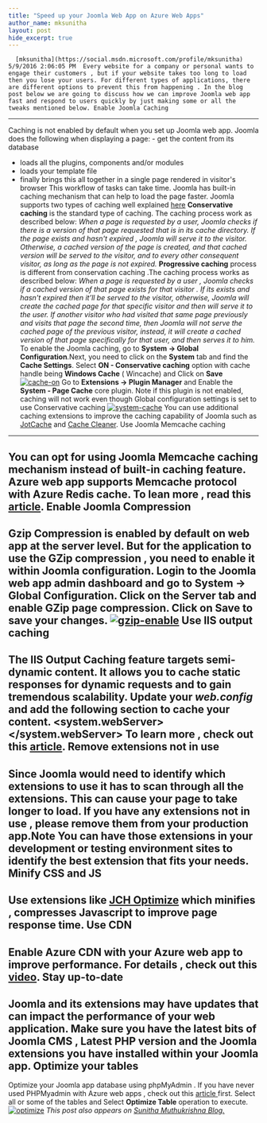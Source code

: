 ```yaml
---
title: "Speed up your Joomla Web App on Azure Web Apps"
author_name: mksunitha
layout: post
hide_excerpt: true
---
```

      [mksunitha](https://social.msdn.microsoft.com/profile/mksunitha)  5/9/2016 2:06:05 PM  Every website for a company or personal wants to engage their customers , but if your website takes too long to load then you lose your users. For different types of applications, there are different options to prevent this from happening . In the blog post below we are going to discuss how we can improve Joomla web app fast and respond to users quickly by just making some or all the tweaks mentioned below. Enable Joomla Caching
---------------------

 Caching is not enabled by default when you set up Joomla web app. Joomla does the following when displaying a page:  - get the content from its database
 - loads all the plugins, components and/or modules
 - loads your template file
 - finally brings this all together in a single page rendered in visitor's browser
  This workflow of tasks can take time. Joomla has built-in caching mechanism that can help to load the page faster. Joomla supports two types of caching well explained [here](http://stackoverflow.com/questions/12739297/what-is-difference-between-conservative-caching-and-progressive-caching-in-jooml) **Conservative caching** is the standard type of caching. The caching process work as described below: *When a page is requested by a user, Joomla checks if there is a version of that page requested that is in its cache directory. If the page exists and hasn't expired , Joomla will serve it to the visitor. Otherwise, a cached version of the page is created, and that cached version will be served to the visitor, and to every other consequent visitor, as long as the page is not expired.* **Progressive caching** process is different from conservation caching .The caching process works as described below: *When a page is requested by a user , Joomla checks if a cached version of that page exists for that visitor . If its exists and hasn't expired then it’ll be served to the visitor, otherwise, Joomla will create the cached page for that specific visitor and then will serve it to the user. If another visitor who had visited that same page previously and visits that page the second time, then Joomla will not serve the cached page of the previous visitor, instead, it will create a cached version of that page specifically for that user, and then serves it to him.* To enable the Joomla caching, go to **System -> Global Configuration**.Next, you need to click on the **System** tab and find the **Cache Settings**. Select **ON - Conservative caching** option with cache handle being **Windows Cache** ( Wincache) and Click on **Save** [![cache-on](https://sunithamk.files.wordpress.com/2016/05/cache-on.png?w=300)](https://sunithamk.files.wordpress.com/2016/05/cache-on.png) Go to **Extensions -> Plugin Manager** and Enable the **System - Page Cache** core plugin. Note if this plugin is not enabled, caching will not work even though Global configuration settings is set to use Conservative caching [![system-cache](https://sunithamk.files.wordpress.com/2016/05/system-cache.png)](https://sunithamk.files.wordpress.com/2016/05/system-cache.png) You can use additional caching extensions to improve the caching capability of Joomla such as [JotCache](http://extensions.joomla.org/extensions/core-enhancements/performance/cache/13155) and [Cache Cleaner](http://www.nonumber.nl/extensions/cachecleaner). Use Joomla Memcache caching
---------------------------

 You can opt for using Joomla Memcache caching mechanism instead of built-in caching feature. Azure web app supports Memcache protocol with Azure Redis cache. To lean more , read this [article](https://azure.microsoft.com/en-us/documentation/articles/web-sites-connect-to-redis-using-memcache-protocol/). Enable Joomla Compression
-------------------------

 Gzip Compression is enabled by default on web app at the server level. But for the application to use the GZip compression , you need to enable it within Joomla configuration. Login to the Joomla web app admin dashboard and go to **System -> Global Configuration**. Click on the **Server** tab and enable GZip page compression. Click on Save to save your changes. [![gzip-enable](https://sunithamk.files.wordpress.com/2016/05/gzip-enable.png)](https://sunithamk.files.wordpress.com/2016/05/gzip-enable.png) Use IIS output caching
----------------------

 The IIS Output Caching feature targets semi-dynamic content. It allows you to cache static responses for dynamic requests and to gain tremendous scalability. Update your *web.config* and add the following section to cache your content. <?xml version="1.0" encoding="UTF-8"?> <configuration> <system.webServer> <caching> <profiles> <add extension=".php" policy="CacheUntilChange" /> </profiles> </caching> </system.webServer> </configuration> To learn more , check out this [article](https://blogs.msdn.microsoft.com/brian_swan/2011/06/08/performance-tuning-php-apps-on-windowsiis-with-output-caching/). Remove extensions not in use
----------------------------

 Since Joomla would need to identify which extensions to use it has to scan through all the extensions. This can cause your page to take longer to load. If you have any extensions not in use , please remove them from your production app.Note You can have those extensions in your development or testing environment sites to identify the best extension that fits your needs. Minify CSS and JS
-----------------

 Use extensions like [JCH Optimize](http://extensions.joomla.org/extensions/core-enhancements/performance/site-performance/12088) which minifies , compresses Javascript to improve page response time. Use CDN
-------

 Enable Azure CDN with your Azure web app to improve performance. For details , check out this [video](https://channel9.msdn.com/Shows/Azure-Friday/Azure-Websites-CDN-Content-Distribution-Network-Support-with-Yochay-Kiriaty). Stay up-to-date
---------------

 Joomla and its extensions may have updates that can impact the performance of your web application. Make sure you have the latest bits of Joomla CMS , Latest PHP version and the Joomla extensions you have installed within your Joomla app. Optimize your tables
--------------------

 Optimize your Joomla app database using phpMyAdmin . If you have never used PHPMyadmin with Azure web apps , check out this [article ](https://sunithamk.wordpress.com/2016/01/04/how-to-use-phpmyadmin-for-your-azure-web-app/)first. Select all or some of the tables and Select **Optimize Table** operation to execute. [![optimize](https://sunithamk.files.wordpress.com/2016/05/optimize.png)](https://sunithamk.files.wordpress.com/2016/05/optimize.png) *This post also appears on [Sunitha Muthukrishna Blog.](https://sunithamk.wordpress.com/2016/05/09/how-to-speed-up-joomla-web-app-on-azure-app-services/ "Sunitha's Blog")*     